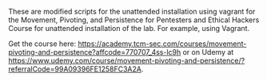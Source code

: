 These are modified scripts for the unattended installation using vagrant for the Movement, Pivoting, and Persistence for Pentesters and Ethical Hackers Course for unattended installation of the lab. For example, using Vagrant.

Get the course here: 
https://academy.tcm-sec.com/courses/movement-pivoting-and-persistence?affcode=770707_4ss-lc9h or on Udemy at https://www.udemy.com/course/movement-pivoting-and-persistence/?referralCode=99A09396FE1258FC3A2A.

